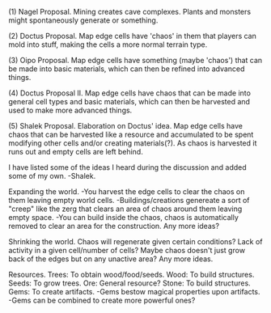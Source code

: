 (1) Nagel Proposal.
Mining creates cave complexes.
Plants and monsters might spontaneously generate or something.

(2) Doctus Proposal.
Map edge cells have 'chaos' in them that players can mold into stuff, making the cells a more normal terrain type.

(3) Oipo Proposal.
Map edge cells have something (maybe 'chaos') that can be made into basic materials, which can then be refined into advanced things.

(4) Doctus Proposal II.
Map edge cells have chaos that can be made into general cell types and basic materials, which can then be harvested and used to make more advanced things.

(5) Shalek Proposal.
Elaboration on Doctus' idea. Map edge cells have chaos that can be harvested like a resource and accumulated to be spent modifying other cells and/or creating materials(?). As chaos is harvested it runs out and empty cells are left behind.

I have listed some of the ideas I heard during the discussion and added some of my own.
-Shalek.

Expanding the world.
-You harvest the edge cells to clear the chaos on them leaving empty world cells.
-Buildings/creations genereate a sort of "creep" like the zerg that clears an area of chaos around them leaving empty space.
-You can build inside the chaos, chaos is automatically removed to clear an area for the construction.
Any more ideas?

Shrinking the world.
Chaos will regenerate given certain conditions? Lack of activity in a given cell/number of cells?
Maybe chaos doesn't just grow back of the edges but on any unactive area?
Any more ideas.

Resources.
Trees: To obtain wood/food/seeds.
Wood: To build structures.
Seeds: To grow trees.
Ore: General resource?
Stone: To build structures.
Gems: To create artifacts.
-Gems bestow magical properties upon artifacts.
-Gems can be combined to create more powerful ones?